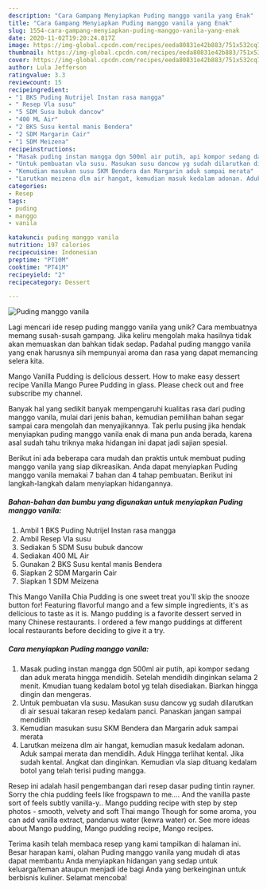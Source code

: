 ```yaml
---
description: "Cara Gampang Menyiapkan Puding manggo vanila yang Enak"
title: "Cara Gampang Menyiapkan Puding manggo vanila yang Enak"
slug: 1554-cara-gampang-menyiapkan-puding-manggo-vanila-yang-enak
date: 2020-11-02T19:20:24.817Z
image: https://img-global.cpcdn.com/recipes/eeda80831e42b883/751x532cq70/puding-manggo-vanila-foto-resep-utama.jpg
thumbnail: https://img-global.cpcdn.com/recipes/eeda80831e42b883/751x532cq70/puding-manggo-vanila-foto-resep-utama.jpg
cover: https://img-global.cpcdn.com/recipes/eeda80831e42b883/751x532cq70/puding-manggo-vanila-foto-resep-utama.jpg
author: Lula Jefferson
ratingvalue: 3.3
reviewcount: 15
recipeingredient:
- "1 BKS Puding Nutrijel Instan rasa mangga"
- " Resep Vla susu"
- "5 SDM Susu bubuk dancow"
- "400 ML Air"
- "2 BKS Susu kental manis Bendera"
- "2 SDM Margarin Cair"
- "1 SDM Meizena"
recipeinstructions:
- "Masak puding instan mangga dgn 500ml air putih, api kompor sedang dan aduk merata hingga mendidih. Setelah mendidih dinginkan selama 2 menit. Kmudian tuang kedalam botol yg telah disediakan. Biarkan hingga dingin dan mengeras."
- "Untuk pembuatan vla susu. Masukan susu dancow yg sudah dilarutkan di air sesuai takaran resep kedalam panci. Panaskan jangan sampai mendidih"
- "Kemudian masukan susu SKM Bendera dan Margarin aduk sampai merata"
- "Larutkan meizena dlm air hangat, kemudian masuk kedalam adonan. Aduk sampai merata dan mendidih. Aduk Hingga terlihat kental. Jika sudah kental. Angkat dan dinginkan. Kemudian vla siap dituang kedalam botol yang telah terisi puding mangga."
categories:
- Resep
tags:
- puding
- manggo
- vanila

katakunci: puding manggo vanila 
nutrition: 197 calories
recipecuisine: Indonesian
preptime: "PT10M"
cooktime: "PT41M"
recipeyield: "2"
recipecategory: Dessert

---
```



![Puding manggo vanila](https://img-global.cpcdn.com/recipes/eeda80831e42b883/751x532cq70/puding-manggo-vanila-foto-resep-utama.jpg)

Lagi mencari ide resep puding manggo vanila yang unik? Cara membuatnya memang susah-susah gampang. Jika keliru mengolah maka hasilnya tidak akan memuaskan dan bahkan tidak sedap. Padahal puding manggo vanila yang enak harusnya sih mempunyai aroma dan rasa yang dapat memancing selera kita.

Mango Vanilla Pudding is delicious dessert. How to make easy dessert recipe Vanilla Mango Puree Pudding in glass. Please check out and free subscribe my channel.

Banyak hal yang sedikit banyak mempengaruhi kualitas rasa dari puding manggo vanila, mulai dari jenis bahan, kemudian pemilihan bahan segar sampai cara mengolah dan menyajikannya. Tak perlu pusing jika hendak menyiapkan puding manggo vanila enak di mana pun anda berada, karena asal sudah tahu triknya maka hidangan ini dapat jadi sajian spesial.


Berikut ini ada beberapa cara mudah dan praktis untuk membuat puding manggo vanila yang siap dikreasikan. Anda dapat menyiapkan Puding manggo vanila memakai 7 bahan dan 4 tahap pembuatan. Berikut ini langkah-langkah dalam menyiapkan hidangannya.

<!--inarticleads1-->

##### Bahan-bahan dan bumbu yang digunakan untuk menyiapkan Puding manggo vanila:

1. Ambil 1 BKS Puding Nutrijel Instan rasa mangga
1. Ambil  Resep Vla susu
1. Sediakan 5 SDM Susu bubuk dancow
1. Sediakan 400 ML Air
1. Gunakan 2 BKS Susu kental manis Bendera
1. Siapkan 2 SDM Margarin Cair
1. Siapkan 1 SDM Meizena


This Mango Vanilla Chia Pudding is one sweet treat you&#39;ll skip the snooze button for! Featuring flavorful mango and a few simple ingredients, it&#39;s as delicious to taste as it is. Mango pudding is a favorite dessert served in many Chinese restaurants. I ordered a few mango puddings at different local restaurants before deciding to give it a try. 

<!--inarticleads2-->

##### Cara menyiapkan Puding manggo vanila:

1. Masak puding instan mangga dgn 500ml air putih, api kompor sedang dan aduk merata hingga mendidih. Setelah mendidih dinginkan selama 2 menit. Kmudian tuang kedalam botol yg telah disediakan. Biarkan hingga dingin dan mengeras.
1. Untuk pembuatan vla susu. Masukan susu dancow yg sudah dilarutkan di air sesuai takaran resep kedalam panci. Panaskan jangan sampai mendidih
1. Kemudian masukan susu SKM Bendera dan Margarin aduk sampai merata
1. Larutkan meizena dlm air hangat, kemudian masuk kedalam adonan. Aduk sampai merata dan mendidih. Aduk Hingga terlihat kental. Jika sudah kental. Angkat dan dinginkan. Kemudian vla siap dituang kedalam botol yang telah terisi puding mangga.


Resep ini adalah hasil pengembangan dari resep dasar puding tintin rayner. Sorry the chia pudding feels like frogspawn to me…. And the vanilla paste sort of feels subtly vanilla-y.. Mango pudding recipe with step by step photos - smooth, velvety and soft Thai mango Though for some aroma, you can add vanilla extract, pandanus water (kewra water) or. See more ideas about Mango pudding, Mango pudding recipe, Mango recipes. 

Terima kasih telah membaca resep yang kami tampilkan di halaman ini. Besar harapan kami, olahan Puding manggo vanila yang mudah di atas dapat membantu Anda menyiapkan hidangan yang sedap untuk keluarga/teman ataupun menjadi ide bagi Anda yang berkeinginan untuk berbisnis kuliner. Selamat mencoba!
